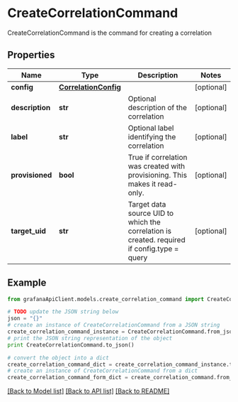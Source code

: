 # CreateCorrelationCommand

CreateCorrelationCommand is the command for creating a correlation

## Properties
Name | Type | Description | Notes
------------ | ------------- | ------------- | -------------
**config** | [**CorrelationConfig**](CorrelationConfig.md) |  | [optional] 
**description** | **str** | Optional description of the correlation | [optional] 
**label** | **str** | Optional label identifying the correlation | [optional] 
**provisioned** | **bool** | True if correlation was created with provisioning. This makes it read-only. | [optional] 
**target_uid** | **str** | Target data source UID to which the correlation is created. required if config.type &#x3D; query | [optional] 

## Example

```python
from grafanaApiClient.models.create_correlation_command import CreateCorrelationCommand

# TODO update the JSON string below
json = "{}"
# create an instance of CreateCorrelationCommand from a JSON string
create_correlation_command_instance = CreateCorrelationCommand.from_json(json)
# print the JSON string representation of the object
print CreateCorrelationCommand.to_json()

# convert the object into a dict
create_correlation_command_dict = create_correlation_command_instance.to_dict()
# create an instance of CreateCorrelationCommand from a dict
create_correlation_command_form_dict = create_correlation_command.from_dict(create_correlation_command_dict)
```
[[Back to Model list]](../README.md#documentation-for-models) [[Back to API list]](../README.md#documentation-for-api-endpoints) [[Back to README]](../README.md)


